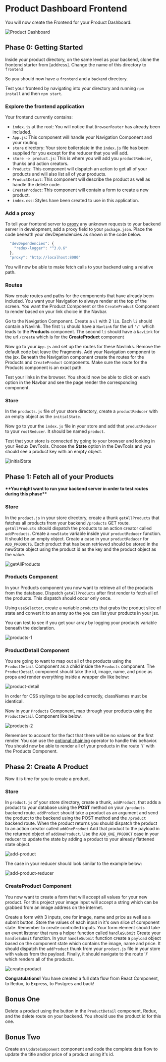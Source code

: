 # Product Dashboard Frontend

You will now create the Frontend for your Product Dashboard.

![Product Dashboard][dashboard-1]

## Phase 0: Getting Started

Inside your product directory, on the same level as your backend, clone the
frontend starter from [address]. Change the name of this directory to `frontend`

So you should now have a `frontend` and a `backend` directory.

Test your frontend by navigating into your directory and running `npm install`
and then `npm start`.

### Explore the frontend application

Your frontend currently contains:

- `index.js` at the root: You will notice that `BrowserRouter` has already been
  included.
- `App.js`: This component will handle your Navigation Component and your
  routing.
- `store` directory: Your store boilerplate in the `index.js` file has been
  supplied for you except for the reducer that you will add.
- `store -> product.js`: This is where you will add you `productReducer`, thunks
  and action creators.
- `Products`: This component will dispatch an action to get all of your products
  and will also list all of your products.
- `ProductDetail`: This component will describe the product as well as handle
  the delete code.
- `CreateProduct`: This component will contain a form to create a new product.
- `index.css`: Styles have been created to use in this application.

### Add a proxy

To tell your frontend server to
[proxy](https://create-react-app.dev/docs/proxying-api-requests-in-development/)
any unknown requests to your backend server in development, add a proxy field to
your `package.json`. Place the code beneath your devDependencies as shown in the
code below.

```js
  "devDependencies": {
    "redux-logger": "^3.0.6"
  },
  "proxy": "http://localhost:8080"
```

You will now be able to make fetch calls to your backend using a relative path.

### Routes

Now create routes and paths for the components that have already been included.
You want your Navigation to always render at the top of the screen. You want the
Product Component or the `CreateProduct` Component to render based on your link
choice in the Navbar.

Go to the Navigation Component. Create a `ul` with 2 `li`s. Each `li` should
contain a Navlink. The first `li` should have a `Navlink` for the url `'/'`
which leads to the **Products** component. The second `li` should have a
`NavLink` for the url `/create` which is for the **CreateProduct** component

Now go to your `App.js` and set up the routes for these Navlinks. Remove the
default code but leave the Fragments. Add your Navigation component to the jsx.
Beneath the Navigation component create the routes for the Products and
`CreateProduct` components. Make sure the route for the Products component is an
exact path.

Test your links in the browser. You should now be able to click on each option
in the Navbar and see the page render the corresponding component.

### Store

In the `products.js` file of your store directory, create a `productReducer`
with an empty object as the `initialState`.

Now go to your the `index.js` file in your store and add that `productReducer`
to your `rootReducer`. It should be named `product`.

Test that your store is connected by going to your browser and looking in your
Redux DevTools. Choose the **State** option in the DevTools and you should see a
product key with an empty object.

![initialState][devtools-1]

## Phase 1: Fetch all of your Products

**\*\*You might want to run your backend server in order to test routes during**
**this phase\*\***

### Store

In the `product.js` in your store directory, create a thunk `getAllProducts`
that fetches all products from your backend `/products` GET route.
`getAllProducts` should dispatch the products to an action creator called
`addProducts`. Create a `newState` variable inside your `productReducer`
function. It should be an empty object. Create a case in your `productReducer`
for `ADD_PRODUCTS`. Each product that has been retrieved should be stored in the
newState object using the product id as the key and the product object as the
value.

![getAllProducts][reducer-1]

### Products Component

In your Products component you now want to retrieve all of the products from the
database. Dispatch `getAllProducts` after first render to fetch all of the
products. This dispatch should occur only once.

Using `useSelector`, create a variable `products` that grabs the product slice
of state and convert it to an array so the you can list your products in your
jsx.

You can test to see if you get your array by logging your products variable
beneath the declaration.

![products-1][products-1]

### ProductDetail Component

You are going to want to map out all of the products using the `ProductDetail`
Component as a child inside the `Products` component. The `ProductDetail`
component should take the id, image, name, and price as props and render
everything inside a wrapper div like below:

![product-detail][product-detail-1]

In order for CSS stylings to be applied correctly, classNames must be identical.

Now in your `Products` Component, map through your products using the
`ProductDetail` Component like below.

![products-2][products-2]

Remember to account for the fact that there will be no values on the first
render. You can use the [optional
chaining](https://developer.mozilla.org/en-US/docs/Web/JavaScript/Reference/Operators/Optional_chaining)
operator to handle this behavior. You should now be able to render all of your
products in the route '/' with the Products Component.

## Phase 2: Create A Product

Now it is time for you to create a product.

### Store

In `product.js` of your store directory, create a thunk, `addProduct`, that adds
a product to your database using the **POST** method on your `/products` backend
route. `addProduct` should take a product as an argument and send the product to
the backend using the POST method and the `/product` backend route. When the
product returns you should dispatch the product to an action creator called
`addOneProduct` Add that product to the payload in the returned object of
`addOneProduct`. Use the `ADD_ONE_PRODUCT` case in your reducer to update the
state by adding a product to your already flattened state object.

![add-product][add-product-1]

The case in your reducer should look similar to the example below:

![add-product-reducer][add-product-2]

### CreateProduct Component

You now want to create a form that will accept all values for your new product.
For this project your image input will accept a string which can be grabbed from
an image address on the internet.

Create a form with 3 inputs, one for image, name and price as well as a submit
button. Store the values of each input in it's own slice of component state.
Remember to create controlled inputs. Your form element should take an event
listener that runs a helper function called `handleSubmit` Create your
`handleSubmit` function. In your `handleSubmit` function create a `payload`
object based on the component state which contains the image, name and price. It
should dispatch the `addProduct` thunk from your `product.js` file in your store
with values from the payload. Finally, it should navigate to the route '/' which
renders all of the products.

![create-product][add-product-3]

**Congratulations!** You have created a full data flow from React Component, to
Redux, to Express, to Postgres and back!

## Bonus One

Delete a product using the button in the `ProductDetail` component, Redux, and
the delete route on your backend. You should use the product id for this one.

## Bonus Two

Create an `UpdateComponent` component and code the complete data flow to update
the title and/or price of a product using it's id.

[devtools-1]: https://jd-image-upload.s3.amazonaws.com/devtools-initialstate.png
[reducer-1]: https://jd-image-upload.s3.amazonaws.com/get-all-products-norm.png
[products-1]: https://jd-image-upload.s3.amazonaws.com/products-1.png
[products-2]: https://jd-image-upload.s3.amazonaws.com/products-2.png
[product-detail-1]: https://jd-image-upload.s3.amazonaws.com/product-detail-1.png
[add-product-1]: https://jd-image-upload.s3.amazonaws.com/add-product.png
[add-product-2]: https://jd-image-upload.s3.amazonaws.com/add-product-reducer.png
[add-product-3]: https://jd-image-upload.s3.amazonaws.com/create-product.png
[dashboard-1]: https://jd-image-upload.s3.amazonaws.com/product-dashboard.gif
